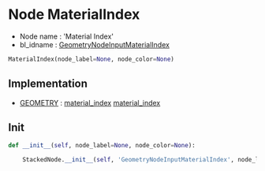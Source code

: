 # Node MaterialIndex

- Node name : 'Material Index'
- bl_idname : [GeometryNodeInputMaterialIndex](https://docs.blender.org/api/current/bpy.types.GeometryNodeInputMaterialIndex.html)


``` python
MaterialIndex(node_label=None, node_color=None)
```
## Implementation

- [GEOMETRY](/docs/GeoNodes/GEOMETRY.md) : [material_index](/docs/GeoNodes/GEOMETRY.md#material_index) [material_index](/docs/GeoNodes/GEOMETRY.md#material_index)

## Init

``` python
def __init__(self, node_label=None, node_color=None):

    StackedNode.__init__(self, 'GeometryNodeInputMaterialIndex', node_label=node_label, node_color=node_color)
```
